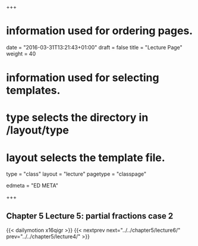 +++
# information used for ordering pages.
date = "2016-03-31T13:21:43+01:00"
draft = false
title = "Lecture Page"
weight = 40

# information used for selecting templates.
# type selects the directory in /layout/type
# layout selects the template file.

type   = "class"
layout = "lecture"
pagetype = "classpage"





edmeta = "ED META"

+++
## Chapter 5 Lecture 5: partial fractions case 2
{{< dailymotion x16qigr >}}
{{< nextprev next="../../chapter5/lecture6/"     prev="../../chapter5/lecture4/"  >}}

